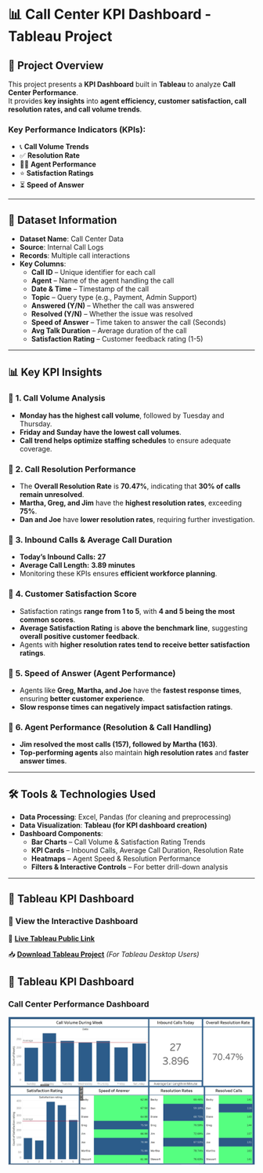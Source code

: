 # 📊 Call Center KPI Dashboard - Tableau Project  

## 📝 Project Overview  
This project presents a **KPI Dashboard** built in **Tableau** to analyze **Call Center Performance**.  
It provides **key insights** into **agent efficiency, customer satisfaction, call resolution rates, and call volume trends**.  

### **Key Performance Indicators (KPIs):**
- 📞 **Call Volume Trends**
- ✅ **Resolution Rate**
- 👩‍💼 **Agent Performance**
- ⭐ **Satisfaction Ratings**
- ⏳ **Speed of Answer**

---

## 📂 **Dataset Information**
- **Dataset Name**: Call Center Data  
- **Source**: Internal Call Logs  
- **Records**: Multiple call interactions  
- **Key Columns**:  
  - **Call ID** – Unique identifier for each call  
  - **Agent** – Name of the agent handling the call  
  - **Date & Time** – Timestamp of the call  
  - **Topic** – Query type (e.g., Payment, Admin Support)  
  - **Answered (Y/N)** – Whether the call was answered  
  - **Resolved (Y/N)** – Whether the issue was resolved  
  - **Speed of Answer** – Time taken to answer the call (Seconds)  
  - **Avg Talk Duration** – Average duration of the call  
  - **Satisfaction Rating** – Customer feedback rating (1-5)  

---

## 📊 **Key KPI Insights**

### 📌 **1. Call Volume Analysis**
- **Monday has the highest call volume**, followed by Tuesday and Thursday.  
- **Friday and Sunday have the lowest call volumes**.  
- **Call trend helps optimize staffing schedules** to ensure adequate coverage.  

### 📌 **2. Call Resolution Performance**
- The **Overall Resolution Rate** is **70.47%**, indicating that **30% of calls remain unresolved**.  
- **Martha, Greg, and Jim** have the **highest resolution rates**, exceeding **75%**.  
- **Dan and Joe** have **lower resolution rates**, requiring further investigation.  

### 📌 **3. Inbound Calls & Average Call Duration**
- **Today’s Inbound Calls:** **27**  
- **Average Call Length:** **3.89 minutes**  
- Monitoring these KPIs ensures **efficient workforce planning**.  

### 📌 **4. Customer Satisfaction Score**
- Satisfaction ratings **range from 1 to 5**, with **4 and 5 being the most common scores**.  
- **Average Satisfaction Rating** is **above the benchmark line**, suggesting **overall positive customer feedback**.  
- Agents with **higher resolution rates tend to receive better satisfaction ratings**.  

### 📌 **5. Speed of Answer (Agent Performance)**
- Agents like **Greg, Martha, and Joe** have the **fastest response times**, ensuring **better customer experience**.  
- **Slow response times can negatively impact satisfaction ratings**.  

### 📌 **6. Agent Performance (Resolution & Call Handling)**
- **Jim resolved the most calls (157), followed by Martha (163)**.  
- **Top-performing agents** also maintain **high resolution rates** and **faster answer times**.  

---

## 🛠️ **Tools & Technologies Used**
- **Data Processing**: Excel, Pandas (for cleaning and preprocessing)  
- **Data Visualization**: **Tableau (for KPI dashboard creation)**  
- **Dashboard Components**:  
  - **Bar Charts** – Call Volume & Satisfaction Rating Trends  
  - **KPI Cards** – Inbound Calls, Average Call Duration, Resolution Rate  
  - **Heatmaps** – Agent Speed & Resolution Performance  
  - **Filters & Interactive Controls** – For better drill-down analysis  

---

## 📸 **Tableau KPI Dashboard**
### **🔗 View the Interactive Dashboard**
🚀 **[Live Tableau Public Link](https://public.tableau.com/app/profile/prakash.dura4844/viz/CallCenterDataProject_17401664849110/Dashboard1)**  

📥 **[Download Tableau Project](Call%20Center%20Data%20Project.twbx)**
 *(For Tableau Desktop Users)*  
 
## 📸 **Tableau KPI Dashboard**
### **Call Center Performance Dashboard**
![KPI Dashboard](Final%20Dashboard.JPG)

